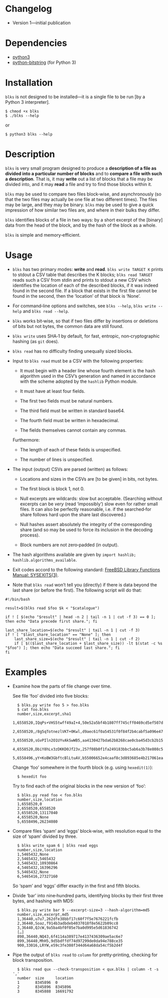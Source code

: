 # Changelog

* Version 1—initial publication


# Dependencies

* [python3](http://python.org)
* [python-bitstring](http://pythonhosted.org/bitstring/) (for Python 3)


# Installation

`blks` is not designed to be installed―it is a single file to be run [by a Python 3 interpreter].

	$ chmod +x blks
	$ ./blks --help

or

	$ python3 blks --help
	

# Description

`blks` is very small program designed to produce a **description of a file as divided into a particular number of blocks** and to **compare a file with such a description**. That is, it may **write** out a list of blocks that a file may be divided into, and it may **read** a file and try to find those blocks within it.

`blks` may be used to compare two files block‐wise, and asynchronously (so that the two files may actually be one file at two different times). The files may be large, and they may be binary. `blks` may be used to give a quick impression of how similar two files are, and where in their bulks they differ.

`blks` identifies blocks of a file in two ways: by a short excerpt of the [binary] data from the head of the block, and by the hash of the block as a whole.

`blks` is simple and memory‐efficient.


# Usage

* `blks` has two primary modes: **write** and **read**. `blks write TARGET K` prints to stdout a CSV table that describes the K blocks; `blks read TARGET` reads such a CSV from stdin and prints to stdout a new CSV which identifies the location of each of the described blocks, if it was indeed found in the second file. If a block that exists in the first file cannot be found in the second, then the ‘location’ of that block is ‘None’.

* For command‐line options and switches, see `blks --help`, `blks write --help` and `blks read --help`.

* `blks` works bit‐wise, so that if two files differ by insertions or deletions of bits but not bytes, the common data are still found.

* `blks write` uses SHA‐1 by default, for fast, entropic, non‐cryptographic hashing (as `git` does).

* `blks read` has no difficulty finding unequally sized blocks.

* Input to `blks read` must be a CSV with the following properties:

	* It must begin with a header line whose fourth element is the hash algorithm used in the CSV’s generation and named in accordance with the scheme adopted by the `hashlib` Python module.

	* It must have at least four fields.

	* The first two fields must be natural numbers.

	* The third field must be written in standard base64.

	* The fourth field must be written in hexadecimal.

	* The fields themselves cannot contain any commas.

	Furthermore:

	* The length of each of these fields is unspecified.

	* The number of lines is unspecified.

* The input (output) CSVs are parsed (written) as follows:

	* Locations and sizes in the CSVs are [to be given] in bits, not bytes.

	* The first block is block 1, not 0.

	* Null excerpts are wildcards: slow but acceptable. (Searching without excerpts can be *very* (read ‘impossibly’) slow even for rather small files. It can also be perfectly reasonable, i.e. if the searched‐for share follows hard upon the share last discovered.)

	* Null hashes assert absolutely the integrity of the corresponding share (and so may be used to force its inclusion in the decoding process).

	* Block numbers are not zero‐padded (in output).

* The hash algorithms available are given by `import hashlib; hashlib.algorithms_available`.

* Exit codes accord to the following standard: [FreeBSD Library Functions Manual: SYSEXITS(3)](http://www.freebsd.org/cgi/man.cgi?query=sysexits).

* Note that `blks read` won’t tell you (directly) if there is data beyond the last share (or before the first). The following script will do that:

```
#!/bin/bash

result=$(blks read $foo $k < "$catalogue")

if ! [ $(echo "$result" | head -n 2 | tail -n 1 | cut -f 3) == 0 ]; then echo "Data precede first share."; fi

last_share_location=$(echo "$result" | tail -n 1 | cut -f 3)
if ! [ "$last_share_location" == "None" ]; then
	last_share_size=$(echo "$result" | tail -n 1 | cut -f 2)
	if [ $(($last_share_location + $last_share_size)) -lt $(stat -c %s "$foo") ]; then echo "Data succeed last share."; fi
fi
```


# Examples

* Examine how the parts of file change over time.

	See file ‘foo’ divided into five blocks:

		$ blks.py write foo 5 > foo.blks
		$ cat foo.blks
		number,size,excerpt,sha1
		1,6558520,IQqPs+VHS5twff49aI+4,50e52a5bf4b1807ff745cff0469cd5ef507dc434
		2,6558520,/8g5qTotnezlVKT+0Kwl,d9aec61f0a54531f0f84f2b4cabf5a096e47bb95
		3,6558520,sGvPIln2O1UYvAkSwWB5,aa4130427bda62b8268cae0cba45d3cb2b15099f
		4,6558520,DbiY8hLv3zDKKD0Jf23v,257f08b0f1fa249183bbc5ab6a3b78e808c5ce72
		5,6558496,yY+KoBW3GbftcBlLtuAV,b55006652e4caaf8c3d893685e4b217061ea0d3b

	Change ‘foo’ somewhere in the fourth block (e.g. using `hexedit(1)`):

		$ hexedit foo

	Try to find each of the original blocks in the new version of ‘foo’:

		$ blks.py read foo < foo.blks
		number,size,location
		1,6558520,0
		2,6558520,6558520
		3,6558520,13117040
		4,6558520,None
		5,6558496,26234080

* Compare files ‘spam’ and ‘eggs’ block‐wise, with resolution equal to the size of ‘spam’ divided by three.

		$ blks write spam 6 | blks read eggs
		number,size,location
		1,5465432,None
		2,5465432,5465432
		3,5465432,10930864
		4,5465432,16396296
		5,5465432,None
		6,5465416,27327160

	So ‘spam’ and ‘eggs’ differ exactly in the first and fifth blocks.

* Divide ‘bar’ into nine‐hundred parts, identifying blocks by their first three bytes, and hashing with MD5:

		$ blks.py write bar 9 --excerpt-size=3 --hash-algorithm=md5 
		number,size,excerpt,md5
		1,36440,u7u7,262dfe38bbf17c60f7f5e7676221fcfb
		2,36440,Soaz,f914b3adbdeb4037018f8e5622b09cc8
		3,36440,QJcW,9a5ba4bf0f05e7ba0d995e5d61836742
		[…]
		898,36440,NQ43,6f4114a389717e4137436309ae5ac6e7
		899,36440,MhH5,9d5bdffdf74d97299de0da94e788ce35
		900,33016,LRYW,e59c3fe308f344d64a68da54cf5b2d4f

* Pipe the output of `blks read` to `column` for pretty‐printing, checking for block transposition.

		$ blks read qux --check-transposition < qux.blks | column -t -s ','
		number  size     location
		1       8345896  0
		2       8345896  8345896
		3       8345888  16691792
